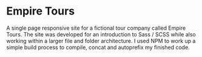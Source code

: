 # Empire Tours

A single page responsive site for a fictional tour company called Empire Tours. The site was developed for an introduction to Sass / SCSS while also working within a larger file and folder architecture. I used NPM to work up a simple build process to compile, concat and autoprefix my finished code.
